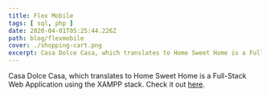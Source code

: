 ```yaml
---
title: Flex Mobile
tags: [ sql, php ]
date: 2020-04-01T05:25:44.226Z
path: blog/flexmobile
cover: ./shopping-cart.png
excerpt: Casa Dolce Casa, which translates to Home Sweet Home is a Full-Stack Web Application using the XAMPP stack.
---
```


Casa Dolce Casa, which translates to Home Sweet Home is a Full-Stack Web Application using the XAMPP stack. Check it out [here](https://github.com/antonio98s/casadolcecasa).